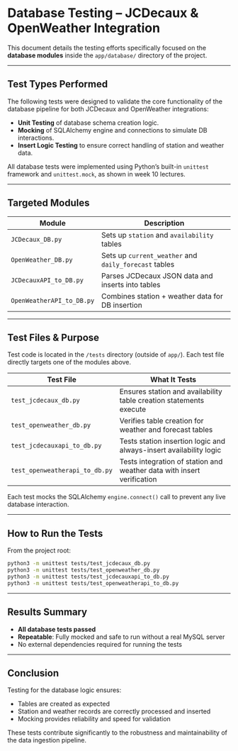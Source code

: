 
# Database Testing – JCDecaux & OpenWeather Integration

This document details the testing efforts specifically focused on the **database modules** inside the `app/database/` directory of the project.

---

## Test Types Performed

The following tests were designed to validate the core functionality of the database pipeline for both JCDecaux and OpenWeather integrations:

- **Unit Testing** of database schema creation logic.
- **Mocking** of SQLAlchemy engine and connections to simulate DB interactions.
- **Insert Logic Testing** to ensure correct handling of station and weather data.

All database tests were implemented using Python’s built-in `unittest` framework and `unittest.mock`, as shown in week 10 lectures.

---

## Targeted Modules

| Module                      | Description                                        |
|----------------------------|----------------------------------------------------|
| `JCDecaux_DB.py`           | Sets up `station` and `availability` tables       |
| `OpenWeather_DB.py`        | Sets up `current_weather` and `daily_forecast` tables   |
| `JCDecauxAPI_to_DB.py`     | Parses JCDecaux JSON data and inserts into tables |
| `OpenWeatherAPI_to_DB.py`  | Combines station + weather data for DB insertion  |

---

## Test Files & Purpose

Test code is located in the `/tests` directory (outside of `app/`). Each test file directly targets one of the modules above.

| Test File                      | What It Tests                                                            |
|-------------------------------|---------------------------------------------------------------------------|
| `test_jcdecaux_db.py`         | Ensures station and availability table creation statements execute       |
| `test_openweather_db.py`      | Verifies table creation for weather and forecast tables                  |
| `test_jcdecauxapi_to_db.py`   | Tests station insertion logic and always-insert availability logic       |
| `test_openweatherapi_to_db.py`| Tests integration of station and weather data with insert verification   |

Each test mocks the SQLAlchemy `engine.connect()` call to prevent any live database interaction.

---

## How to Run the Tests

From the project root:

```bash
python3 -m unittest tests/test_jcdecaux_db.py
python3 -m unittest tests/test_openweather_db.py
python3 -m unittest tests/test_jcdecauxapi_to_db.py
python3 -m unittest tests/test_openweatherapi_to_db.py
```

---

## Results Summary

- **All database tests passed**
- **Repeatable**: Fully mocked and safe to run without a real MySQL server
- No external dependencies required for running the tests

---

## Conclusion

Testing for the database logic ensures:
- Tables are created as expected
- Station and weather records are correctly processed and inserted
- Mocking provides reliability and speed for validation

These tests contribute significantly to the robustness and maintainability of the data ingestion pipeline.
